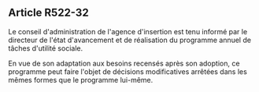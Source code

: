 ## Article R522-32

Le conseil d'administration de l'agence d'insertion est tenu informé par le directeur de l'état d'avancement et
de réalisation du programme annuel de tâches d'utilité sociale.

En vue de son adaptation aux besoins recensés après son adoption, ce programme peut faire l'objet de
décisions modificatives arrêtées dans les mêmes formes que le programme lui-même.

